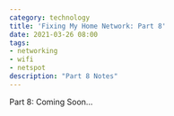 ```yaml
---
category: technology
title: 'Fixing My Home Network: Part 8'
date: 2021-03-26 08:00
tags:
- networking
- wifi
- netspot
description: "Part 8 Notes"
---
```


Part 8: Coming Soon...